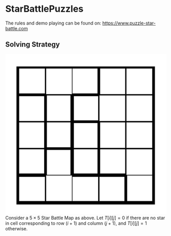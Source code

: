 # StarBattlePuzzles
The rules and demo playing can be found on: https://www.puzzle-star-battle.com
## Solving Strategy
![Star Battle Sample Map](Images/SampleMap.png)
Consider a $5\times 5$ Star Battle Map as above. Let $T[i][j] = 0$ if there are no star in cell corresponding to row $(i + 1)$ and column $(j + 1)$, and $T[i][j]=1$ otherwise.
